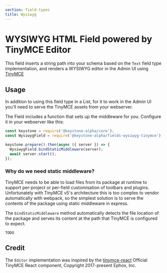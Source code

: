 ```yaml
---
section: field-types
title: Wysiwyg
---
```


# WYSIWYG HTML Field powered by TinyMCE Editor

This field inserts a string path into your schema based on the `Text` field type implementation, and renders a WYSIWYG editor in the Admin UI using [TinyMCE](https://www.tiny.cloud/)

## Usage

In addition to using this field type in a List, for it to work in the Admin UI you'll need to serve the TinyMCE assets from your webserver.

The Field includes a function that sets up the middleware for you. Configure it in your webserver like this:

```js
const keystone = require('@keystone-alpha/core');
const WysiwygField = require('@keystone-alpha/fields-wysiwyg-tinymce');

keystone.prepare().then(async ({ server }) => {
  WysiwygField.bindStaticMiddleware(server);
  await server.start();
});
```

### Why do we need static middleware?

TinyMCE needs to be able to load files from its package at runtime to support per-project or per-field customisation of toolbars and plugins. Unfortunately with TinyMCE v5's architecture this is too complex to vendor automatically with webpack, so the simplest solution is to serve the contents of the package using static middleware in express.

The `bindStaticMiddleware` method automatically detects the file location of the package and serves its content at the path that TinyMCE is configured to expect.

```DOCS_TODO
TODO
```

## Credit

The `Editor` implementation was inspired by the [tinymce-react](https://github.com/tinymce/tinymce-react) Official TinyMCE React component, Copyright 2017-present Ephox, Inc.
